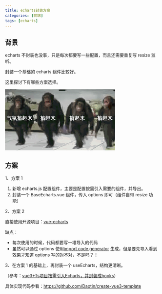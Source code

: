```yaml
---
title: echarts封装方案
categories: [前端]
tags: [echarts]
---
```


## 背景

echarts 不封装也没事，只是每次都要写一些配置，而且还需要重复写 resize 监听。

封装一个基础的 echarts 组件比较好。

这里探讨下有哪些方案选择。

![alt text](/assets/img/2024/image.png)

## 方案

1、方案 1

1. 新增 echarts.js 配置组件，主要是配置按需引入需要的组件，并导出。
2. 封装一个 BaseEcharts.vue 组件，传入 options 即可（组件自带 resize 功能）

2、方案 2

直接使用开源项目：[vue-echarts](https://github.com/ecomfe/vue-echarts)

缺点：

- 每次使用的时候，代码都要写一堆导入的代码
- 虽然可以通过 options 使用[import code generator](https://vue-echarts.dev/#codegen) 生成，但是要先导入看到效果才知道 options 写的对不对，不是吗？！

3、在方案 1 的基础上，再封装一个 useEcharts，结构更清晰。

（参考：[vue3+Ts项目按需引入Echarts，并封装成hooks](https://blog.csdn.net/ganyingxie123456/article/details/136741562)）

具体实现代码参看：https://github.com/Daotin/create-vue3-template
